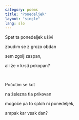 ```yaml
---
category: poems
title: "Ponedeljek"
layout: "single"
lang: slo
---
```


Spet ta ponedeljek ušivi

zbudim se z grozo obdan

sem zgolj zaspan,

ali že v krsti pokopan?

&nbsp;

Počutim se kot

na železna tla prikovan

mogoče pa to sploh ni ponedeljek,

ampak kar vsak dan?
